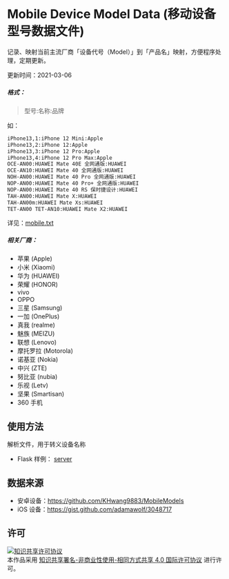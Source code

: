 # Mobile Device Model Data (移动设备型号数据文件)
记录、映射当前主流厂商「设备代号（Model）」到「产品名」映射，方便程序处理，定期更新。  

更新时间：2021-03-06

##### 格式：  
> 型号:名称:品牌

如：  
```txt
iPhone13,1:iPhone 12 Mini:Apple
iPhone13,2:iPhone 12:Apple
iPhone13,3:iPhone 12 Pro:Apple
iPhone13,4:iPhone 12 Pro Max:Apple
OCE-AN00:HUAWEI Mate 40E 全网通版:HUAWEI
OCE-AN10:HUAWEI Mate 40 全网通版:HUAWEI
NOH-AN00:HUAWEI Mate 40 Pro 全网通版:HUAWEI
NOP-AN00:HUAWEI Mate 40 Pro+ 全网通版:HUAWEI
NOP-AN00:HUAWEI Mate 40 RS 保时捷设计:HUAWEI
TAH-AN00:HUAWEI Mate X:HUAWEI
TAH-AN00m:HUAWEI Mate Xs:HUAWEI
TET-AN00 TET-AN10:HUAWEI Mate X2:HUAWEI
```

详见：[mobile.txt](./dist/mobile.txt)

##### 相关厂商：  
- 苹果 (Apple)
- 小米 (Xiaomi)
- 华为 (HUAWEI)
- 荣耀 (HONOR)
- vivo
- OPPO
- 三星 (Samsung)
- 一加 (OnePlus)
- 真我 (realme) 
- 魅族 (MEIZU) 
- 联想 (Lenovo)
- 摩托罗拉 (Motorola)
- 诺基亚 (Nokia)
- 中兴 (ZTE)
- 努比亚 (nubia)
- 乐视 (Letv) 
- 坚果 (Smartisan)
- 360 手机


## 使用方法
解析文件，用于转义设备名称

- Flask 样例： [server](./server/flask_demo.py) 

## 数据来源
 - 安卓设备：https://github.com/KHwang9883/MobileModels
 - iOS 设备：https://gist.github.com/adamawolf/3048717
 
 
## 许可

<a rel="license" href="https://creativecommons.org/licenses/by-nc-sa/4.0/"><img alt="知识共享许可协议" style="border-width:0" src="https://i.creativecommons.org/l/by-nc-sa/4.0/88x31.png" /></a><br />本作品采用 <a rel="license" href="https://creativecommons.org/licenses/by-nc-sa/4.0/">知识共享署名-非商业性使用-相同方式共享 4.0 国际许可协议</a> 进行许可。
